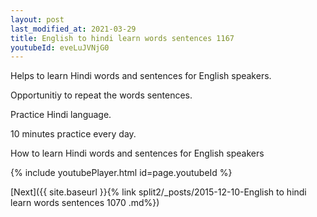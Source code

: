 ```yaml
---
layout: post
last_modified_at: 2021-03-29
title: English to hindi learn words sentences 1167 
youtubeId: eveLuJVNjG0
---
```

 
 
Helps to learn Hindi words and sentences for English speakers.

Opportunitiy to repeat the words sentences. 

Practice Hindi language. 
 
10 minutes practice every day. 
 
How to learn Hindi words and sentences for English speakers 
 
{% include youtubePlayer.html id=page.youtubeId %}
 
 
[Next]({{ site.baseurl }}{% link  split2/_posts/2015-12-10-English to hindi learn words sentences 1070 .md%})
 
